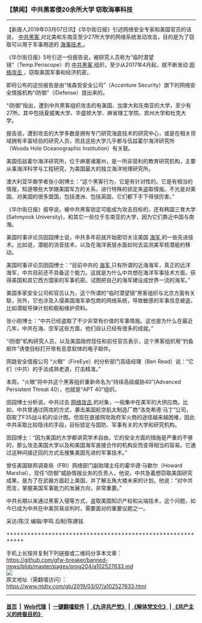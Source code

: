 ### 【禁闻】中共黑客侵20余所大学 窃取海事科技
------------------------

<div class="post_content" itemprop="articleBody">
 <p>
  【新唐人2019年03月07日讯】《华尔街日报》引述网络安全专家和美国官员的话说，
  <a href="https://www.ntdtv.com/gb/中共黑客.htm">
   中共黑客
  </a>
  对北美和东南亚至少27所大学的网络系统发动攻击，目的是为了窃取可以用于军事用途的
  <a href="https://www.ntdtv.com/gb/海事技术.htm">
   海事技术
  </a>
  。
 </p>
 <p>
  《华尔街日报》5号引述一份报告说，被研究人员称为“临时潜望镜”（Temp.Periscope）的
  <a href="https://www.ntdtv.com/gb/中共黑客.htm">
   中共黑客
  </a>
  组织，至少从2017年4月起，就不断发动
  <a href="https://www.ntdtv.com/gb/网络攻击.htm">
   网络攻击
  </a>
  ，窃取美国军事和经济机密。
 </p>
 <p>
  即将公布的这份报告是由“埃森哲安全公司”（Accenture Security）旗下的网络安全情报机构“i防御”（iDefense）提出来的。
 </p>
 <p>
  “i防御”指出，遭到中共黑客组织攻击的有美国、加拿大和东南亚的大学，至少有27所，其中包括夏威夷大学、华盛顿大学、麻省理工学院、宾州大学和杜克大学。
 </p>
 <p>
  报告说，遭到攻击的大学多数是拥有专门研究海底技术的研究中心，或是在相关领域拥有丰富经验的研究人员，而且这些大学几乎都与伍兹霍尔海洋研究所（Woods Hole Oceanographic Institution）有关联。
 </p>
 <p>
  美国伍兹霍尔海洋研究所，位于麻塞诸塞州，是一所非营利的教育研究机构，主要从事海洋科学与工程研究，为美国最大的独立海洋地理研究所。
 </p>
 <p>
  澳大利亚华裔学者张小刚博士：“这个黑客行为，它是有针对性的。它是有相当的情报，知道哪些大学跟美国军方的关系，进行特殊的锁定来盗取情报。不光是对美国，对美国的很多盟国，包括澳洲、包括英国，它们都下手下得很厉害。”
 </p>
 <p>
  《华尔街日报》报导说，被中共黑客锁定可能成为攻击目标的，还有韩国三育大学(Sahmyook University)，和其它一些位于东南亚的大学，因为它们靠近中国与南海。
 </p>
 <p>
  美国时事评论员田园博士说，中共多年前就开始密切关注美国
  <a href="https://www.ntdtv.com/gb/海军.htm">
   海军
  </a>
  的一些先进技术。比如说，潜艇的消音技术，以及在海洋表层水面如何去监测美军核潜艇的移动。
 </p>
 <p>
  美国时事评论员田园博士：“目前中共的
  <a href="https://www.ntdtv.com/gb/海军.htm">
   海军
  </a>
  只有所谓的近海海军，真正的远洋海军，中共目前还不具备这个能力。这就是为什么中共想在海洋军事技术方面，获得美国和其它西方国家的军事机密。试图把自己的海军建设成世界一流的海军。”
 </p>
 <p>
  美国多家安全公司和官员认为，这个所谓的“临时潜望镜”黑客组织与北京方面有关联，另外，它也涉及入侵美国海军承包商的网络系统，导致敏感的军事信息被盗，比如潜艇导弹计划和舰船维护资料。
 </p>
 <p>
  张小刚博士：“中共已经盗取了不少非常有价值的军事情报。这也是为什么在最近几年，中共在海、空军这些方面，他们自认已经有很多的成就。”
 </p>
 <p>
  “i防御”机构研究人员，以及美国政府现任和前任官员表示，这个黑客组织用“钓鱼邮件”诱使目标打开带有恶意软体的电子邮件。
 </p>
 <p>
  网路安全情报公司 “火眼”（FireEye）的分析部门高级经理（Ben Read）说：“它们（中共）的手法成熟老道，打击精准。”
 </p>
 <p>
  本周，“火眼”将中共这个黑客组织重新命名为“持续高级威胁40”(Advanced Persistent Threat 40），也就是“APT 40”组织。
 </p>
 <p>
  田园博士分析说，中共过去
  <a href="https://www.ntdtv.com/gb/网络攻击.htm">
   网络攻击
  </a>
  的对象，一般集中在美军的大供应商。比如，中共曾通过网攻的方式，袭击美国航空航太制造厂商“洛克希德·马丁”公司，窃取了F35战斗机的设计图。但现在直接网攻政府军火商的途径越来越困难，因此中共采取比较隐讳的手段，目标锁定与国防、军事有关的大学和研究机构。
 </p>
 <p>
  田园博士：“因为美国的大学都讲究学术自由，它的安全方面的措施是严重的不够的，那么攻击美国大学以及和美国海军直接合作的机构反而变得相当的容易。它通过这种间接迂回的方式去搜集美国先进的军事技术。”
 </p>
 <p>
  曾任美国联邦调查局（FBI）网络部门副助理主任的霍华德·马歇尔（Howard Marshal），现任“i防御”威胁情报业务的负责人，他说，中共急着想窃取美国研究成果，是为了在武器方面赶上美国，并了解五角大楼未来的计划。他说：“对中共而言，掌握美国军事能力的发展方向，非常重要。”
 </p>
 <p>
  中共长期以来通过黑客入侵等方式，盗取美国知识产权和尖端技术，这个问题，如今已成为中共在中美贸易谈判时，需要面对的重要议题之一。
 </p>
 <p>
  采访/陈汉 编辑/李鸣 后制/陈建铭
 </p>
 <p>
 </p>
 <div class="single_ad">
 </div>
</div>

+++++++++++++++++++++++++++++++++++++++++++++++++++++++++++<br/><br/>
手机上长按并复制下列链接或二维码分享本文章：<br/>
https://github.com/gfw-breaker/banned-news/blob/master/pages/prog204/a102527633.md <br/>
<a href='https://github.com/gfw-breaker/banned-news/blob/master/pages/prog204/a102527633.md'><img src='https://github.com/gfw-breaker/banned-news/blob/master/pages/prog204/a102527633.md.png'/></a> <br/>
原文地址（需翻墙访问）：https://www.ntdtv.com/gb/2019/03/07/a102527633.html


------------------------
#### [首页](https://github.com/gfw-breaker/banned-news/blob/master/README.md) &nbsp;|&nbsp; [Web代理](https://github.com/labour-camp/helloworld) &nbsp;|&nbsp; [一键翻墙软件](https://github.com/gfw-breaker/nogfw/blob/master/README.md) &nbsp;| [《九评共产党》](https://github.com/gfw-breaker/9ping.md/blob/master/README.md#九评之一评共产党是什么) | [《解体党文化》](https://github.com/gfw-breaker/jtdwh.md/blob/master/README.md) | [《共产主义的终极目的》](https://github.com/gfw-breaker/gczydzjmd.md/blob/master/README.md)

